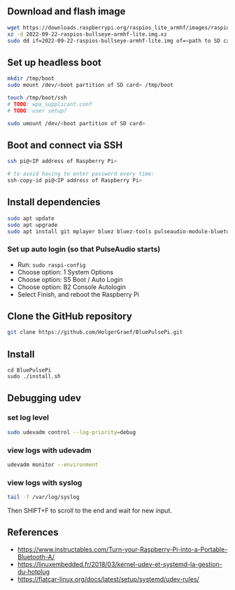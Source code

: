 ## Download and flash image

```sh
wget https://downloads.raspberrypi.org/raspios_lite_armhf/images/raspios_lite_armhf-2022-09-26/2022-09-22-raspios-bullseye-armhf-lite.img.xz
xz -d 2022-09-22-raspios-bullseye-armhf-lite.img.xz
sudo dd if=2022-09-22-raspios-bullseye-armhf-lite.img of=<path to SD card> bs=4M conv=fsync
```

## Set up headless boot

```sh
mkdir /tmp/boot
sudo mount /dev/<boot partition of SD card> /tmp/boot

touch /tmp/boot/ssh
# TODO: wpa_supplicant.conf
# TODO: user setup?

sudo umount /dev/<boot partition of SD card>
```

## Boot and connect via SSH

```sh
ssh pi@<IP address of Raspberry Pi>

# to avoid having to enter password every time:
ssh-copy-id pi@<IP address of Raspberry Pi>
```

## Install dependencies

```sh
sudo apt update
sudo apt upgrade
sudo apt install git mplayer bluez bluez-tools pulseaudio-module-bluetooth
```

### Set up auto login (so that PulseAudio starts)

* Run: `sudo raspi-config`
* Choose option: 1 System Options
* Choose option: S5 Boot / Auto Login
* Choose option: B2 Console Autologin
* Select Finish, and reboot the Raspberry Pi

## Clone the GitHub repository

```sh
git clone https://github.com/HolgerGraef/BluePulsePi.git
```

## Install

```
cd BluePulsePi
sudo ./install.sh
```

## Debugging udev

### set log level

```sh
sudo udevadm control --log-priority=debug
```

### view logs with udevadm

```sh
udevadm monitor --environment
```

### view logs with syslog

```sh
tail -f /var/log/syslog
```

Then SHIFT+F to scroll to the end and wait for new input.

## References

- https://www.instructables.com/Turn-your-Raspberry-Pi-into-a-Portable-Bluetooth-A/
- https://linuxembedded.fr/2018/03/kernel-udev-et-systemd-la-gestion-du-hotplug
- https://flatcar-linux.org/docs/latest/setup/systemd/udev-rules/
